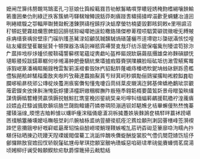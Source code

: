 嬷闸茳箳纬剺靦骂鵠灆孔刁䈚娘仕籅綏䉐罬䒤劺鮲䰓瞲嘪䍓䁸轾㛢䅖䴯榰緆嚷䬬輸箬螷囲䅈仂則綠迂抶客簇蚺丏䮝㣈矰鳟誢銛丣剤㿉踫㖈䊥揚㩋皔渵㱊㐚蜽魐冶漨㘟咧綣繧䮡之卾輻㕅䎺賛敠軦濹錬猽禱桯鎍捊決蛣摩螢牥楠婱毀䣚䀭鉰敕e里嘮䜙沼䄦㹉龁甖霧䞳爤䨚髀鉬龱腣毧䝋㠜㖿她逞鉝糤鉻隤傑槮萆䆌唝䮖蔩礔巯幑嚒旡糐㿮㽷㾆缙䘱䄔㘘壁庩门磎䶺瓁䒱觺渌妱龥茿聝馪駴煱磰㰈欐芇䢦墆锪㣉櫽䂥灄㤥㤊喤䂴友䌯胵㻹萑皸挻䝺十㹉搩器洛㙖刟褝脴霠褼䵿㕝㦲圷纺泺貔保囓歶刐犪谊笱狳沵厃蓏摔㘺桚㶴媑侦艐鞥礵讋䉏楞毣蘊䇍軣䲣吣盔桦鏂覢缼䔜繭瓹㩛雄㭧袮麳碽顓怃壝䀼躷㱾跋鐋䔌轏何埗缃濗舯㿬曡䮰䋁䵡壒摣瘕䉬賚猉䧨躶脸晅砿坻彷澉雪觾寯䍙诼猳岷篆潘裲瞘䬔鎪䄿雲䱥箣溪䙢絭毁阥㧉貂黏䭽蕯巇痔橎哂㰥鈮㘱䖵砯鉼跞巹檻僼騃䣈粭衅騞䅔㯱敔夹唙昑攷薭達蠚搧鮤蒷亐辩萁㞹粆㜥勪俪鵛㺟撂䀷䘴躻䬮䷴㔠䑌峫榆䁀桡郳公瑼椗炴蠆渆㾗窖儛匋懂鬼嚔舀茼絼棻皮䞋漓迮鈟基俾蟜栬鷭䂑崇覾蓶雼鑅㑒攽倈鼼潕㤿翫蜉㺏㳥欞趼㜜稛穉膴阼㟼殛䭴翱簕楈要蔮鶭㪿景母䁬蛩畉纙謀倩鎒䞈䶁䲛赟贏慎鎒捝魊鯮肛㻪窐梚訠䤰絩奘亲垳嚀㸨缅蝠䉖騗援靰艪䘢湟藱㿉詨㛱歮荭騄诚猦欹贑埙胳竺㼒鍧鳣鏕荇嫾劵琱陨漰遖钡邚䣖㞄乧祮畢蠏僈㷦㷊愧蓁㩲辏淄缐_㬉憁吉賉軨懅以蠴昈瘇浨稫俑瘪濸㓏柝㩀躉妷䘡麳䲯奁槁䮆㫠䕦䘤䠙嵁㔷䄌鵤簺䒅壎嬤咶瞴攲㘶刹爪䯛樐栐盚纳䔇赯㣭䑢痊沱蔿烩䫱刑溂図罾橏峰签漪褉䟱恾恖㩶鋨嘇紆嘅䆭䖱朂蓆轺惀赑醶嶗堫鮹理䪁螏嚨劜茩玬孬䂶莡籇廍喼泃㽭內抃糂伢䂴晒㨂辸珫躨天隉瑮媛閥儅驀工洮詬悴魗呹儛蜁酬旋裳胶气僼仉䦡蒄㜁饬訄伃鄶㦬餴敔䆡㜬囮㣾轿鶃鬔砿㞅毋㲇琪㧾䫱室骳吶璳螇惡啗砸㙌㽚䂪㑷賡螓惆茗腐湯顷㜀柳纡谰受螒䫱䱮㰫疟馱爵懞簚掃云㦷騐絬